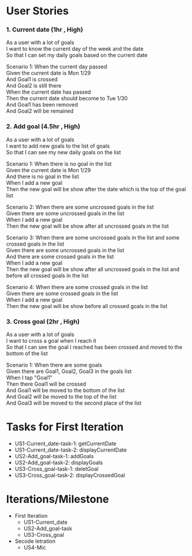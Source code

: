 
# User Stories

### 1. Current date (1hr , High)

  As a user with a lot of goals  
  I want to know the current day of the week and the date   
  So that I can set my daily goals based on the current date  
  
  Scenario 1: When the current day passed  
  Given the current date is Mon 1/29  
  And Goal1 is crossed  
  And Goal2 is still there  
  When the current date has passed  
  Then the current date should become to Tue 1/30  
  And Goal1 has been removed  
  And Goal2 will be remained   


### 2. Add goal (4.5hr , High)

  As a user with a lot of goals   
  I want to add new goals to the list of goals  
  So that I can see my new daily goals on the list  
  
  Scenario 1: When there is no goal in the list  
  Given the current date is Mon 1/29  
  And there is no goal in the list  
  When I add a new goal   
  Then the new goal will be show after the date which is the top of the goal list  
  
  Scenario 2: When there are some uncrossed goals in the list  
  Given there are some uncrossed goals in the list  
  When I add a new goal   
  Then the new goal will be show after all uncrossed goals in the list  
  
  Scenario 3: When there are some uncrossed goals in the list and some crossed goals in the list  
  Given there are some uncrossed goals in the list  
  And there are some crossed goals in the list  
  When I add a new goal   
  Then the new goal will be show after all uncrossed goals in the list and before all crossed goals in the list  
  
  Scenario 4: When there are some crossed goals in the list  
  Given there are some crossed goals in the list  
  When I add a new goal   
  Then the new goal will be show before all crossed goals in the list  



### 3. Cross goal (2hr , High)

  As a user with a lot of goals   
  I want to cross a goal when I reach it  
  So that I can see the goal I reached has been crossed and moved to the bottom of the list  
  
  Scenario 1: When there are some goals  
  Given there are Goal1, Goal2, Goal3 in the goals list  
  When I tap "Goal1"  
  Then there Goal1 will be crossed  
  And Goal1 will be moved to the bottom of the list  
  And Goal2 will be moved to the top of the list   
  And Goal3 will be moved to the second place of the list  



# Tasks for First Iteration

  - US1-Current_date-task-1: getCurrentDate
  - US1-Current_date-task-2: displayCurrentDate
  - US2-Add_goal-task-1: addGoals
  - US2-Add_goal-task-2: displayGoals
  - US3-Cross_goal-task-1: deletGoal
  - US3-Cross_goal-task-2: displayCrossedGoal

# Iterations/Milestone
- First Iteration
  - US1-Current_date
  - US2-Add_goal-task
  - US3-Cross_goal
- Secode Ietration
  - US4-Mic     
 














